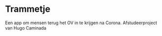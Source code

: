 # Trammetje

Een app om mensen terug het OV in te krijgen na Corona. Afstudeerproject van Hugo Caminada